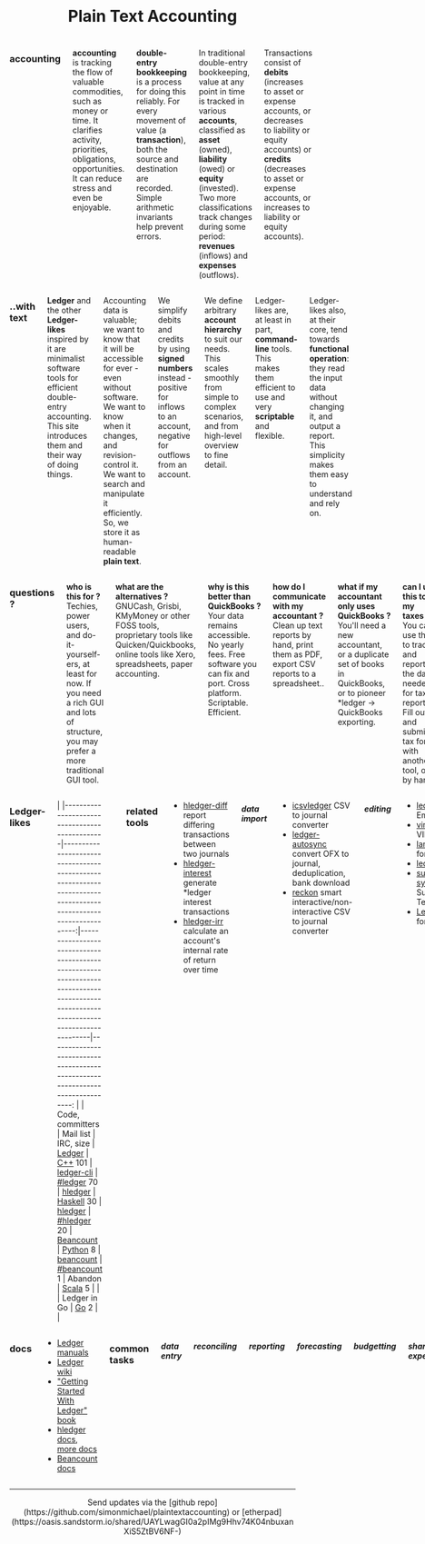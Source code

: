 <!-- CSS: http://getskeleton.com -->
<!-- markdown: http://pandoc.org/README.html -->

<div class="row" style="padding-top: 15%">

<h1 style="text-align:center; margin-bottom:5%;">Plain Text Accounting</h1>

<div class="four columns">

### accounting

**accounting** is tracking the flow of valuable commodities, such as money or time.
It clarifies activity, priorities, obligations, opportunities.
It can reduce stress and even be enjoyable.

**double-entry bookkeeping** is a process for doing this reliably.
For every movement of value (a **transaction**), both the source and destination are recorded.
Simple arithmetic invariants help prevent errors.

In traditional double-entry bookkeeping, value at any point in time is tracked in various **accounts**, classified as
**asset** (owned), **liability** (owed) or **equity** (invested).
Two more classifications track changes during some period: **revenues** (inflows) and **expenses** (outflows).

Transactions consist of **debits** (increases to asset or expense
accounts, or decreases to liability or equity accounts) or **credits**
(decreases to asset or expense accounts, or increases to liability or
equity accounts).

</div>
<div class="four columns">

### ..with text

**Ledger** and the other **Ledger-likes** inspired by it are minimalist software tools for efficient double-entry accounting.
This site introduces them and their way of doing things.

Accounting data is valuable;
we want to know that it will be accessible for ever - even without software.
We want to know when it changes, and revision-control it.
We want to search and manipulate it efficiently.
So, we store it as human-readable **plain text**.

We simplify debits and credits by using **signed numbers** instead -
positive for inflows to an account, negative for outflows from an account.

We define arbitrary **account hierarchy** to suit our needs.
This scales smoothly from simple to complex scenarios, and from high-level overview to fine detail.

Ledger-likes are, at least in part, **command-line** tools.
This makes them efficient to use and very **scriptable** and flexible.

Ledger-likes also, at their core, tend towards **functional operation**:
they read the input data without changing it, and output a report.
This simplicity makes them easy to understand and rely on.

</div>
<div class="three columns">

### questions ?

**who is this for&nbsp;?**\
Techies, power users, and do-it-yourself-ers,
at least for now.
If you need a rich GUI and lots of structure, you may prefer a more traditional GUI tool.

**what are the alternatives&nbsp;?**\
GNUCash, Grisbi, KMyMoney or other FOSS tools, proprietary tools like Quicken/Quickbooks, online tools like Xero, spreadsheets, paper accounting.

**why is this better than QuickBooks&nbsp;?**\
Your data remains accessible.
No yearly fees.
Free software you can fix and port.
Cross platform.
Scriptable.
Efficient.

**how do I communicate with my accountant&nbsp;?**\
Clean up text reports by hand,
print them as PDF,
export CSV reports to a spreadsheet..

**what if my accountant only uses QuickBooks&nbsp;?**\
You'll need a new accountant,
or a duplicate set of books in QuickBooks,
or to pioneer *ledger -> QuickBooks exporting.

**can I use this to do my taxes&nbsp;?**\
You can use this to track and report the data needed for tax reporting.
Fill out and submit tax forms with another tool, or by hand.

</div>

</div>
<div class="row">

<div class="seven columns">

### Ledger-likes

<!-- http://pandoc.org/README.html#tables -->
|
|-----------------------------------------------|---------------------------------------------------------------------------------------------------------------:|--------------------------------------------------------------------------------------------------------------------------------------|------------------------------------------------------------------------------:
|                                               | Code, committers                                                                                               | Mail list                                                                                                                            | IRC, size
| [Ledger](http://ledger-cli.org)               | [C++](https://github.com/ledger/ledger)          101 <!-- ([openhub](https://www.openhub.net/p/ledger)) -->    | [ledger-cli](http://list.ledger-cli.org/) <!-- ([gmane](http://dir.gmane.org/gmane.comp.finance.ledger.general)) -->                 | [#ledger](http://webchat.freenode.net/?channels=ledger&randomnick=1)  70
| [hledger](http://hledger.org)                 | [Haskell](http://code.hledger.org)                30 <!-- ([openhub](https://www.openhub.net/p/hledger)) -->   | [hledger](http://list.hledger.org/) <!-- ([gmane](http://dir.gmane.org/gmane.comp.finance.ledger.hledger)) -->                       | [#hledger](http://webchat.freenode.net/?channels=hledger&randomnick=1)  20
| [Beancount](http://furius.ca/beancount)       | [Python](http://bitbucket.org/blais/beancount/)    8 <!-- ([openhub](https://www.openhub.net/p/beancount)) --> | [beancount](https://groups.google.com/forum/#!forum/beancount) <!-- ([gmane](http://dir.gmane.org/gmane.comp.finance.beancount)) --> | [#beancount](http://webchat.freenode.net/?channels=beancount&randomnick=1)  1
| Abandon                                       | [Scala](https://github.com/hrj/abandon)            5 <!-- ([openhub](https://www.openhub.net/p/abandon)) -->   |                                                                                                                                      |
| Ledger in Go                                  | [Go](https://github.com/howeyc/ledger)             2                                                           |                                                                                                                                      |

| Inactive:                                     | |
|-----------------------------------------------|-----------------------------------------------------
| cl-ledger                                     | [Common Lisp](https://github.com/ledger/cl-ledger)
| ledger.pl                                     | [Perl](https://github.com/dimonf/ledger.pl)
| [Penny](http://massysett.github.io/penny/)    | [Haskell](https://github.com/massysett/penny) 
| [UMM](http://hackage.haskell.org/package/UMM) | Haskell

<!-- [compare](https://www.openhub.net/p/_compare?project_0=Ledger&project_1=hledger&project_2=beancount) -->

### related tools

- [hledger-diff](http://hackage.haskell.org/package/hledger-diff) report differing transactions between two journals
- [hledger-interest](http://hackage.haskell.org/package/hledger-interest) generate *ledger interest transactions
- [hledger-irr](http://hackage.haskell.org/package/hledger-irr) calculate an account's internal rate of return over time

##### data import

- [icsvledger](https://launchpad.net/csv2ledger) CSV to journal converter
- [ledger-autosync](https://gitlab.com/egh/ledger-autosync) convert OFX to journal, deduplication, bank download
- [reckon](https://github.com/cantino/reckon) smart interactive/non-interactive CSV to journal converter

##### editing

- [ledger-mode](http://ledger-cli.org/3.0/doc/ledger-mode.html) for Emacs
- [vim-ledger](https://github.com/ledger/vim-ledger) for VIM
- [language-ledger](https://atom.io/packages/language-ledger) for Atom
- [ledger](https://atom.io/packages/ledger) for Atom
- [sublime-ledger-syntax](https://github.com/moeffju/sublime-ledger-syntax) for Sublime Text/TextMate
- [Ledger.tmbundle](https://github.com/lifepillar/Ledger.tmbundle) for TextMate

##### time tracking

- [org2tc](https://github.com/jwiegley/org2tc) org to timeclock converter
- [taskwarrior](http://taskwarrior.org) todo list manager, some *ledger integration for time reporting
- [tim](https://github.com/MatthiasKauer/tim) time tracking tool using hledger for reports

##### UI, console

- [hledger-iadd](https://github.com/hpdeifel/hledger-iadd) curses UI for data entry
- [hledger-ui](http://hackage.haskell.org/package/hledger-ui) curses UI for browsing

##### UI, GUI

- [ledgerhelpers](https://github.com/Rudd-O/ledgerhelpers) GUI tools and python library front end for Ledger

##### UI, web

- [fava](https://github.com/aumayr/beancount-web) web UI for browsing beancount data
- [hledger-api](https://github.com/simonmichael/hledger/tree/master/hledger-api) JSON API for *ledger data, can also serve static files
- [hledger-web](http://hackage.haskell.org/package/hledger-web) web UI for browsing and data entry
- [ledger-dashboard](https://github.com/Ikke/ledger-dashboard) web UI for browsing
- [ledger-web](https://github.com/slashdotdash/node-ledger-web) web UI for browsing
- sandstorm.io web app hosting, eg for [hledger-web](https://apps.sandstorm.io/app/8x12h6p0x0nrzk73hfq6zh2jxtgyzzcty7qsatkg7jfg2mzw5n90)
    
</div>
<div class="five columns u-pull-right">

### docs

- [Ledger manuals](http://ledger-cli.org/docs.html)
- [Ledger wiki](https://github.com/ledger/ledger/wiki)
- ["Getting Started With Ledger" book](https://github.com/rolfschr/GSWL-book)
- [hledger docs](http://hledger.org), [more docs](http://hledger.org/more-docs.html)
- [Beancount docs](http://furius.ca/beancount/doc/index)
<!-- - [Abandon wiki](https://github.com/hrj/abandon/wiki) -->

### common tasks

##### data entry

##### reconciling

##### reporting

##### forecasting

##### budgetting

##### shared expenses

##### tax reporting

##### time tracking

- [on integrating timelog and journal](https://github.com/anarcat/ledger-timetracking)

##### import and export

##### 

</div>

</div>
<div class="row" style="text-align:center;">

<hr>
Send updates via the
[github repo](https://github.com/simonmichael/plaintextaccounting)
or
[etherpad](https://oasis.sandstorm.io/shared/UAYLwagGI0a2pIMg9Hhv74K04nbuxanXiS5ZtBV6NF-)

</div>

